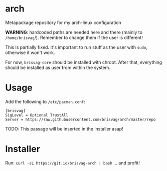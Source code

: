 # arch
Metapackage repository for my arch-linux configuration

**WARNING**: hardcoded paths are needed here and there (mainly to `/home/brisvag`/).
Remember to change them if the user is different!

This is partially fixed. It's important to run stuff as the user with `sudo`, otherwise it won't work.

For now, `brisvag-core` should be installed with chroot. After that, everything should be installed
as user from within the system.

# Usage

Add the following to `/etc/pacman.conf`:

```
[brisvag]
SigLevel = Optional TrustAll
Server = https://raw.githubusercontent.com/brisvag/arch/master/repo
```
TODO: This passage will be inserted in the installer asap!

# Installer

Run: 
`curl -sL https://git.io/brisvag-arch | bash`
... and profit!
